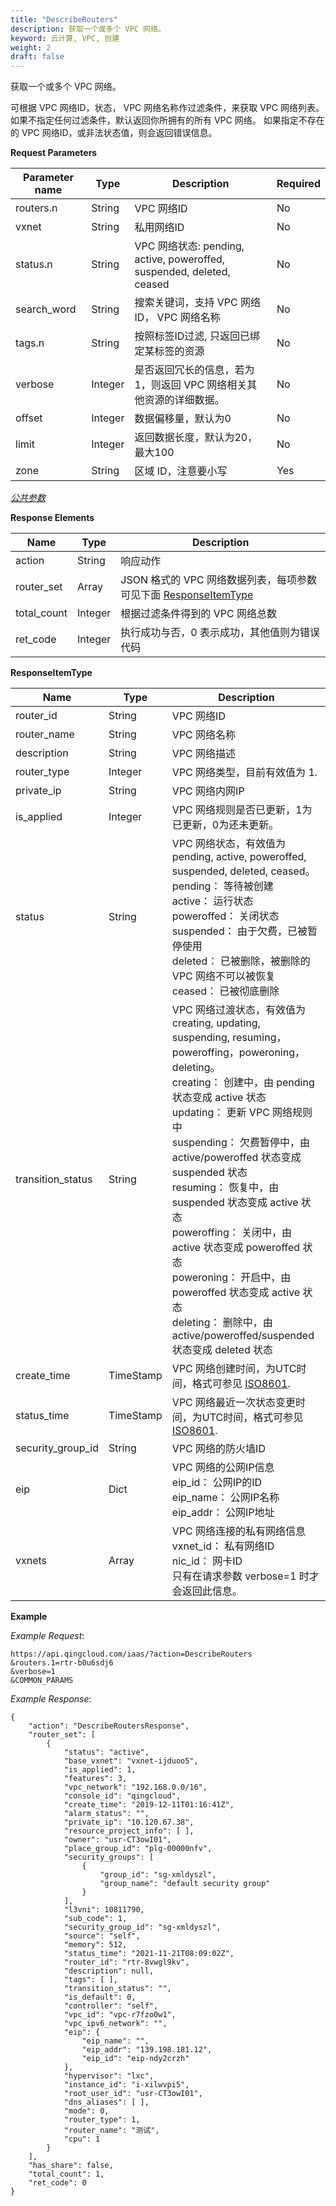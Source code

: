 ```yaml
---
title: "DescribeRouters"
description: 获取一个或多个 VPC 网络。
keyword: 云计算, VPC, 创建
weight: 2
draft: false
---
```


获取一个或多个 VPC 网络。

可根据 VPC 网络ID，状态， VPC 网络名称作过滤条件，来获取 VPC 网络列表。 如果不指定任何过滤条件，默认返回你所拥有的所有 VPC 网络。 如果指定不存在的 VPC 网络ID，或非法状态值，则会返回错误信息。

**Request Parameters**

| Parameter name | Type | Description | Required |
| --- | --- | --- | --- |
| routers.n | String |  VPC 网络ID | No |
| vxnet | String | 私用网络ID | No |
| status.n | String |  VPC 网络状态: pending, active, poweroffed, suspended, deleted, ceased | No |
| search_word | String | 搜索关键词，支持 VPC 网络ID， VPC 网络名称 | No |
| tags.n | String | 按照标签ID过滤, 只返回已绑定某标签的资源 | No |
| verbose | Integer | 是否返回冗长的信息，若为1，则返回 VPC 网络相关其他资源的详细数据。 | No |
| offset | Integer | 数据偏移量，默认为0 | No |
| limit | Integer | 返回数据长度，默认为20，最大100 | No |
| zone | String | 区域 ID，注意要小写 | Yes |

[_公共参数_](../../get_api/parameters/)

**Response Elements**

| Name | Type | Description |
| --- | --- | --- |
| action | String | 响应动作 |
| router_set | Array | JSON 格式的 VPC 网络数据列表，每项参数可见下面 [ResponseItemType](#responseitemtype) |
| total_count | Integer | 根据过滤条件得到的 VPC 网络总数 |
| ret_code | Integer | 执行成功与否，0 表示成功，其他值则为错误代码 |

**ResponseItemType**

| Name | Type | Description |
| --- | --- | --- |
| router_id | String |  VPC 网络ID |
| router_name | String |  VPC 网络名称 |
| description | String |  VPC 网络描述 |
| router_type | Integer |  VPC 网络类型，目前有效值为 1. |
| private_ip | String |  VPC 网络内网IP |
| is_applied | Integer |  VPC 网络规则是否已更新，1为已更新，0为还未更新。 |
| status | String |  VPC 网络状态，有效值为pending, active, poweroffed, suspended, deleted, ceased。<br/>pending： 等待被创建<br/>active： 运行状态<br/>poweroffed： 关闭状态<br/>suspended： 由于欠费，已被暂停使用<br/>deleted： 已被删除，被删除的 VPC 网络不可以被恢复<br/>ceased： 已被彻底删除 |
| transition_status | String |  VPC 网络过渡状态，有效值为creating, updating, suspending, resuming，poweroffing，poweroning，deleting。<br/>creating： 创建中，由 pending 状态变成 active 状态<br/>updating： 更新 VPC 网络规则中<br/>suspending： 欠费暂停中，由 active/poweroffed 状态变成 suspended 状态<br/>resuming： 恢复中，由 suspended 状态变成 active 状态<br/>poweroffing： 关闭中，由 active 状态变成 poweroffed 状态<br/>poweroning： 开启中，由 poweroffed 状态变成 active 状态<br/>deleting： 删除中，由 active/poweroffed/suspended 状态变成 deleted 状态 |
| create_time | TimeStamp |  VPC 网络创建时间，为UTC时间，格式可参见 [ISO8601](http://www.w3.org/TR/NOTE-datetime). |
| status_time | TimeStamp |  VPC 网络最近一次状态变更时间，为UTC时间，格式可参见 [ISO8601](http://www.w3.org/TR/NOTE-datetime). |
| security_group_id | String |  VPC 网络的防火墙ID |
| eip | Dict |  VPC 网络的公网IP信息<br/>eip_id： 公网IP的ID<br/>eip_name： 公网IP名称<br/>eip_addr： 公网IP地址 |
| vxnets | Array |  VPC 网络连接的私有网络信息<br/>vxnet_id： 私有网络ID<br/>nic_id： 网卡ID<br/>只有在请求参数 verbose=1 时才会返回此信息。 |

**Example**

_Example Request_:

```
https://api.qingcloud.com/iaas/?action=DescribeRouters
&routers.1=rtr-b0u6sdj6
&verbose=1
&COMMON_PARAMS
```

_Example Response_:

```
{
    "action": "DescribeRoutersResponse", 
    "router_set": [
        {
            "status": "active", 
            "base_vxnet": "vxnet-ijduoo5", 
            "is_applied": 1, 
            "features": 3, 
            "vpc_network": "192.168.0.0/16", 
            "console_id": "qingcloud", 
            "create_time": "2019-12-11T01:16:41Z", 
            "alarm_status": "", 
            "private_ip": "10.120.67.38", 
            "resource_project_info": [ ], 
            "owner": "usr-CT3owI01", 
            "place_group_id": "plg-00000nfv", 
            "security_groups": [
                {
                    "group_id": "sg-xmldyszl", 
                    "group_name": "default security group"
                }
            ], 
            "l3vni": 10811790, 
            "sub_code": 1, 
            "security_group_id": "sg-xmldyszl", 
            "source": "self", 
            "memory": 512, 
            "status_time": "2021-11-21T08:09:02Z", 
            "router_id": "rtr-8vwgl9kv", 
            "description": null, 
            "tags": [ ], 
            "transition_status": "", 
            "is_default": 0, 
            "controller": "self", 
            "vpc_id": "vpc-r7fzo0w1", 
            "vpc_ipv6_network": "", 
            "eip": {
                "eip_name": "", 
                "eip_addr": "139.198.181.12", 
                "eip_id": "eip-ndy2crzh"
            }, 
            "hypervisor": "lxc", 
            "instance_id": "i-xilwvpi5", 
            "root_user_id": "usr-CT3owI01", 
            "dns_aliases": [ ], 
            "mode": 0, 
            "router_type": 1, 
            "router_name": "测试", 
            "cpu": 1
        }
    ], 
    "has_share": false, 
    "total_count": 1, 
    "ret_code": 0
}
```
